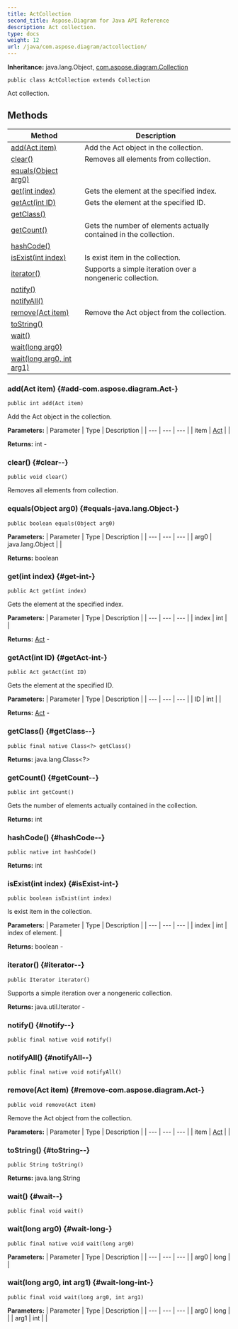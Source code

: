 ```yaml
---
title: ActCollection
second_title: Aspose.Diagram for Java API Reference
description: Act collection.
type: docs
weight: 12
url: /java/com.aspose.diagram/actcollection/
---
```


**Inheritance:**
java.lang.Object, [com.aspose.diagram.Collection](../../com.aspose.diagram/collection)
```
public class ActCollection extends Collection
```

Act collection.
## Methods

| Method | Description |
| --- | --- |
| [add(Act item)](#add-com.aspose.diagram.Act-) | Add the Act object in the collection. |
| [clear()](#clear--) | Removes all elements from collection. |
| [equals(Object arg0)](#equals-java.lang.Object-) |  |
| [get(int index)](#get-int-) | Gets the element at the specified index. |
| [getAct(int ID)](#getAct-int-) | Gets the element at the specified ID. |
| [getClass()](#getClass--) |  |
| [getCount()](#getCount--) | Gets the number of elements actually contained in the collection. |
| [hashCode()](#hashCode--) |  |
| [isExist(int index)](#isExist-int-) | Is exist item in the collection. |
| [iterator()](#iterator--) | Supports a simple iteration over a nongeneric collection. |
| [notify()](#notify--) |  |
| [notifyAll()](#notifyAll--) |  |
| [remove(Act item)](#remove-com.aspose.diagram.Act-) | Remove the Act object from the collection. |
| [toString()](#toString--) |  |
| [wait()](#wait--) |  |
| [wait(long arg0)](#wait-long-) |  |
| [wait(long arg0, int arg1)](#wait-long-int-) |  |
### add(Act item) {#add-com.aspose.diagram.Act-}
```
public int add(Act item)
```


Add the Act object in the collection.

**Parameters:**
| Parameter | Type | Description |
| --- | --- | --- |
| item | [Act](../../com.aspose.diagram/act) |  |

**Returns:**
int - 
### clear() {#clear--}
```
public void clear()
```


Removes all elements from collection.

### equals(Object arg0) {#equals-java.lang.Object-}
```
public boolean equals(Object arg0)
```




**Parameters:**
| Parameter | Type | Description |
| --- | --- | --- |
| arg0 | java.lang.Object |  |

**Returns:**
boolean
### get(int index) {#get-int-}
```
public Act get(int index)
```


Gets the element at the specified index.

**Parameters:**
| Parameter | Type | Description |
| --- | --- | --- |
| index | int |  |

**Returns:**
[Act](../../com.aspose.diagram/act) - 
### getAct(int ID) {#getAct-int-}
```
public Act getAct(int ID)
```


Gets the element at the specified ID.

**Parameters:**
| Parameter | Type | Description |
| --- | --- | --- |
| ID | int |  |

**Returns:**
[Act](../../com.aspose.diagram/act) - 
### getClass() {#getClass--}
```
public final native Class<?> getClass()
```




**Returns:**
java.lang.Class<?>
### getCount() {#getCount--}
```
public int getCount()
```


Gets the number of elements actually contained in the collection.

**Returns:**
int
### hashCode() {#hashCode--}
```
public native int hashCode()
```




**Returns:**
int
### isExist(int index) {#isExist-int-}
```
public boolean isExist(int index)
```


Is exist item in the collection.

**Parameters:**
| Parameter | Type | Description |
| --- | --- | --- |
| index | int | index of element. |

**Returns:**
boolean - 
### iterator() {#iterator--}
```
public Iterator iterator()
```


Supports a simple iteration over a nongeneric collection.

**Returns:**
java.util.Iterator - 
### notify() {#notify--}
```
public final native void notify()
```




### notifyAll() {#notifyAll--}
```
public final native void notifyAll()
```




### remove(Act item) {#remove-com.aspose.diagram.Act-}
```
public void remove(Act item)
```


Remove the Act object from the collection.

**Parameters:**
| Parameter | Type | Description |
| --- | --- | --- |
| item | [Act](../../com.aspose.diagram/act) |  |

### toString() {#toString--}
```
public String toString()
```




**Returns:**
java.lang.String
### wait() {#wait--}
```
public final void wait()
```




### wait(long arg0) {#wait-long-}
```
public final native void wait(long arg0)
```




**Parameters:**
| Parameter | Type | Description |
| --- | --- | --- |
| arg0 | long |  |

### wait(long arg0, int arg1) {#wait-long-int-}
```
public final void wait(long arg0, int arg1)
```




**Parameters:**
| Parameter | Type | Description |
| --- | --- | --- |
| arg0 | long |  |
| arg1 | int |  |

